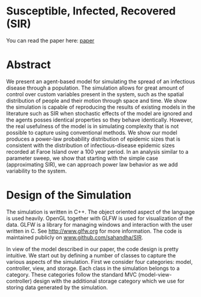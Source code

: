 # Susceptible, Infected, Recovered (SIR)


You can read the paper here: [paper](paper.pdf)



# Abstract
We present an agent-based model for simulating the spread of an infectious disease through a population. The simulation allows for great amount of control over custom variables present in the system, such as the spatial distribution of people and their motion through space and time. We show the simulation is capable of reproducing the results of existing models in the literature such as SIR when stochastic effects of the model are ignored and the agents posses identical properties so they behave identically. However, the real usefulness of the model is in simulating complexity that is not possible to capture using conventional methods. We show our model produces a power-law probability distribution of epidemic sizes that is consistent with the distribution of infectious-disease epidemic sizes recorded at Faroe Island over a 100 year period. In an analysis similar to a parameter sweep, we show that starting with the simple case (approximating SIR), we can approach power law behavior as we add variability to the system. 


# Design of the Simulation
The simulation is written in C++. The object oriented aspect of the language is used heavily. OpenGL together with GLFW is used for visualization of the data. GLFW is a library for managing windows and interaction with the user written in C. See http://www.glfw.org for more information.  The code is maintained publicly on www.github.com/sahandha/SIR.

In view of the model described in our paper, the code design is pretty intuitive. We start out by defining a number of classes to capture the various aspects of the simulation. First we consider four categories: model, controller, view, and storage. Each class in the simulation belongs to a category. These categories follow the standard MVC (model-view-controller) design with the additional storage category which we use for storing data generated by the simulation. 
